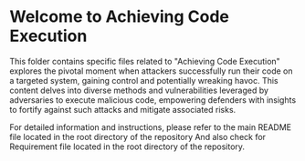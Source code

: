 # Welcome to Achieving Code Execution

This folder contains specific files related to "Achieving Code Execution" explores the pivotal moment when attackers successfully run their code on a targeted system, gaining control and potentially wreaking havoc. This content delves into diverse methods and vulnerabilities leveraged by adversaries to execute malicious code, empowering defenders with insights to fortify against such attacks and mitigate associated risks.

For detailed information and instructions, please refer to the main README file located in the root directory of the repository  And also check for Requirement file located in the root directory of the repository.




